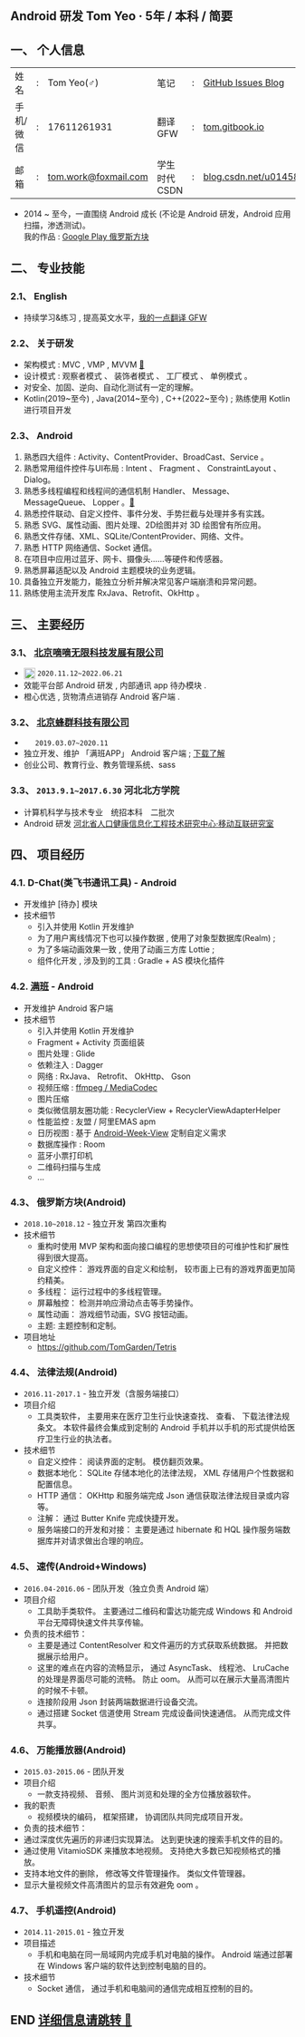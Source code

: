 ## Android 研发 Tom Yeo · 5年 / 本科 / 简要

## 一、 个人信息

<table >
    <tr>
        <td>姓名</td><td>:</td><td>Tom Yeo(♂)</td>
        <td>笔记</td><td>:</td><td><a href="https://github.com/TomGarden/tom-notes/issues">GitHub Issues Blog</a></td>
    </tr>
    <tr>
        <td>手机/微信</td><td>:</td><td>17611261931</td>
        <td>翻译 GFW</td><td>:</td><td><a href="https://tom.gitbook.io">tom.gitbook.io</a></td>
    </tr>
    <tr>
        <td>邮箱</td><td>:</td><td><a href="mailto:tom.work@foxmail.com">tom.work@foxmail.com</a></td>
        <td>学生时代CSDN</td><td>:</td><td><a href="https://blog.csdn.net/u014587769">blog.csdn.net/u014587769</a></td>
    </tr>
</table>

- 2014 ~ 至今，一直围绕 Android 成长 (不论是 Android 研发，Android 应用扫描，渗透测试)。 <br/>
  我的作品 : [Google Play 俄罗斯方块](https://play.google.com/store/apps/details?id=io.github.TomGarden.tetris)

## 二、 专业技能

### 2.1、 English
- 持续学习&练习 , 提高英文水平，[我的一点翻译 GFW](https://tom.gitbook.io)

### 2.2、 关于研发
- 架构模式 : MVC , VMP , MVVM [🔗](https://github.com/TomGarden/tom-notes/issues/178)
- 设计模式 : 观察者模式 、 装饰者模式 、 工厂模式 、 单例模式 。 
- 对安全、加固、逆向、自动化测试有一定的理解。
- Kotlin(2019~至今) , Java(2014~至今) , C++(2022~至今) ; 熟练使用 Kotlin 进行项目开发

### 2.3、 Android
1. 熟悉四大组件 : Activity、ContentProvider、BroadCast、Service 。
2. 熟悉常用组件控件与UI布局 : Intent 、 Fragment 、 ConstraintLayout 、 Dialog。
3. 熟悉多线程编程和线程间的通信机制 Handler、 Message、 MessageQueue、 Lopper 。[🔗](https://github.com/TomGarden/tom-notes/issues/179)
4. 熟悉控件联动、自定义控件、事件分发、手势拦截与处理并多有实践。
5. 熟悉 SVG、属性动画、图片处理、2D绘图并对 3D 绘图曾有所应用。
6. 熟悉文件存储、XML、SQLite/ContentProvider、网络、文件。
7. 熟悉 HTTP 网络通信、Socket 通信。
8. 在项目中应用过蓝牙、网卡、摄像头……等硬件和传感器。
9. 熟悉屏幕适配以及 Android 主题模块的业务逻辑。
10. 具备独立开发能力，能独立分析并解决常见客户端崩溃和异常问题。
11. 熟练使用主流开发库 RxJava、Retrofit、OkHttp 。


## 三、 主要经历

### 3.1、 [北京嘀嘀无限科技发展有限公司](https://www.didiglobal.com/) 
- <img src="SRC/images/didi_logo.jpeg" width = "20" height = "20" style="vertical-align:text-top" /> `2020.11.12~2022.06.21`
- 效能平台部 Android 研发 , 内部通讯 app 待办模块 . 
- 橙心优选 , 货物清点进销存 Android 客户端 . 

### 3.2、 [北京蜂群科技有限公司](https://manbanapp.com/)
- <img src="SRC/images/manban_fengqunkeji_logo.png" width = "16" height = "16" style="vertical-align:text-top" /> `2019.03.07~2020.11` 
- 独立开发、维护 「满班APP」 Android 客户端 ; 
    [下载了解](https://manbanapp.cn/)
- 创业公司、教育行业、教务管理系统、sass


### 3.3、 `2013.9.1~2017.6.30` 河北北方学院

- 计算机科学与技术专业　统招本科　二批次 
- Android 研发 [河北省人口健康信息化工程技术研究中心·移动互联研究室](http://kyc.hebeinu.edu.cn/webPage/showarticle1024.html)


## 四、 项目经历 

### 4.1. D-Chat(类飞书通讯工具) - Android
- 开发维护 [待办] 模块
- 技术细节
   - 引入并使用 Kotlin 开发维护
   - 为了用户离线情况下也可以操作数据 , 使用了对象型数据库(Realm) ; 
   - 为了多端动画效果一致 , 使用了动画三方库 Lottie ; 
   - 组件化开发 , 涉及到的工具 : Gradle + AS 模块化插件

### 4.2. [满班](https://manbanapp.cn/) - Android
- 开发维护 Android 客户端
- 技术细节
   - 引入并使用 Kotlin 开发维护
   - Fragment + Activity 页面组装
   - 图片处理 : Glide 
   - 依赖注入 : Dagger
   - 网络 : RxJava、 Retrofit、 OkHttp、 Gson
   - 视频压缩 : [ffmpeg / MediaCodec](https://github.com/TomGarden/tom-notes/tree/master/_posts/Collections/Android/point4dev/短视频)
   - 图片压缩 
   - 类似微信朋友圈功能 : RecyclerView + RecyclerViewAdapterHelper 
   - 性能监控 : 友盟 / 阿里EMAS apm
   - 日历视图 : 基于 [Android-Week-View](https://github.com/alamkanak/Android-Week-View) 定制自定义需求
   - 数据库操作 : Room
   - 蓝牙小票打印机
   - 二维码扫描与生成
   - ...


### 4.3、 俄罗斯方块(Android)
- `2018.10~2018.12` - 独立开发 第四次重构
- 技术细节
  - 重构时使用 MVP 架构和面向接口编程的思想使项目的可维护性和扩展性得到很大提高。
  - 自定义控件： 游戏界面的自定义和绘制， 较市面上已有的游戏界面更加简约精美。
  - 多线程： 运行过程中的多线程管理。
  - 屏幕触控： 检测并响应滑动点击等手势操作。
  - 属性动画： 游戏细节动画，SVG 按钮动画。
  - 主题: 主题控制和定制。
- 项目地址
  - https://github.com/TomGarden/Tetris

### 4.4、 法律法规(Android)
- `2016.11-2017.1` - 独立开发（含服务端接口）
- 项目介绍
  - 工具类软件， 主要用来在医疗卫生行业快速查找、 查看、 下载法律法规条文。 本软件最终会集成到定制的 Android 手机并以手机的形式提供给医疗卫生行业的执法者。
- 技术细节
  - 自定义控件： 阅读界面的定制。 模仿翻页效果。
  - 数据本地化： SQLite 存储本地化的法律法规， XML 存储用户个性数据和配置信息。
  - HTTP 通信： OKHttp 和服务端完成 Json 通信获取法律法规目录或内容等。
  - 注解： 通过 Butter Knife 完成快捷开发。
  - 服务端接口的开发和对接： 主要是通过 hibernate 和 HQL 操作服务端数据库并对请求做出合理的响应。

### 4.5、 速传(Android+Windows)
- `2016.04-2016.06` - 团队开发（独立负责 Android 端）
- 项目介绍
  - 工具助手类软件。 主要通过二维码和雷达功能完成 Windows 和 Android 平台无障碍快速文件共享传输。
- 负责的技术细节：
  - 主要是通过 ContentResolver 和文件遍历的方式获取系统数据。 并把数据展示给用户。
  - 这里的难点在内容的流畅显示， 通过 AsyncTask、 线程池、 LruCache 的处理是界面尽可能的流畅。 防止 oom。 从而可以在展示大量高清图片的时候不卡顿。
  - 连接阶段用 Json 封装两端数据进行设备交流。
  - 通过搭建 Socket 信道使用 Stream 完成设备间快速通信。 从而完成文件共享。

### 4.6、 万能播放器(Android)
- `2015.03-2015.06` - 团队开发
- 项目介绍
  - 一款支持视频、 音频、 图片浏览和处理的全方位播放器软件。
- 我的职责
  - 视频模块的编码， 框架搭建， 协调团队共同完成项目开发。
- 负责的技术细节：
 - 通过深度优先遍历的非递归实现算法。 达到更快速的搜索手机文件的目的。
 - 通过使用 VitamioSDK 来播放本地视频。 支持绝大多数已知视频格式的播放。
 - 支持本地文件的删除， 修改等文件管理操作。 类似文件管理器。
 - 显示大量视频文件高清图片的显示有效避免 oom 。

### 4.7、 手机遥控(Android)
- `2014.11-2015.01` - 独立开发
- 项目描述
  - 手机和电脑在同一局域网内完成手机对电脑的操作。 Android 端通过部署在 Windows 客户端的软件达到控制电脑的目的。
- 技术细节
  - Socket 通信， 通过手机和电脑间的通信完成相互控制的目的。


## END [详细信息请跳转 🔗](https://github.com/TomGarden/Translate/blob/master/About/CV_desktop_details_2023-06-07.md)

